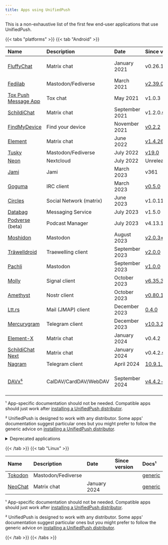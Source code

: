 ```yaml
---
title: Apps using UnifiedPush
---
```


This is a non-exhaustive list of the first few end-user applications that use UnifiedPush.

{{< tabs "platforms" >}}
{{< tab "Android" >}}

| Name                                                                                                | Description        | Date           | Since version                                                                       | Docs¹                                                                                                                      |
|:----------------------------------------------------------------------------------------------------|:-------------------|:---------------|:------------------------------------------------------------------------------------|:---------------------------------------------------------------------------------------------------------------------------|
| [FluffyChat](https://fluffychat.im/)                                                                | Matrix chat        | January 2021   | v0.26.1                                                                             | [FluffyChat push notifications](https://gitlab.com/famedly/fluffychat/-/wikis/Push-Notifications-without-Google-Services)² |
| [Fedilab](https://fedilab.app/)                                                                     | Mastodon/Fediverse | March 2021     | [v2.39.0](https://framagit.org/tom79/fedilab/-/releases/2.39.0)                     | [Fedilab push notifications](https://fedilab.app/wiki/features/push-notifications/)²                                       |
| [Tox Push Message App](https://github.com/zoff99/tox_push_msg_app)                                  | Tox chat           | May 2021       | v1.0.3                                                                              | [generic](../distributors/)                                                                                                |
| [SchildiChat](https://github.com/SchildiChat/SchildiChat-android/)                                  | Matrix chat        | September 2021 | v1.2.0.sc42                                                                         | [generic](../distributors/)                                                                                                |
| [FindMyDevice](https://gitlab.com/Nulide/findmydevice/)                                             | Find your device   | November 2021  | [v0.2.2](https://gitlab.com/Nulide/findmydevice/-/releases/v0.2.2)                  | [generic](../distributors/)                                                                                                |
| [Element](https://github.com/element-hq/element-android/)                                           | Matrix chat        | June 2022      | [v1.4.26](https://github.com/element-hq/element-android/releases/tag/v1.4.26)       | [generic](../distributors/)                                                                                                |
| [Tusky](https://tusky.app/)                                                                         | Mastodon/Fediverse | July 2022      | [v19.0](https://github.com/tuskyapp/Tusky/releases/tag/v19.0)                       | [generic](../distributors/)                                                                                                |
| [Neon](https://github.com/nextcloud/neon)                                                           | Nextcloud          | July 2022      | Unreleased                                                                          | [generic](../distributors)                                                                                                 |
| [Jami](https://jami.net)                                                                            | Jami               | March 2023     | v361                                                                                | [generic](../distributors)                                                                                                 |
| [Goguma](https://codeberg.org/emersion/goguma)                                                      | IRC client         | March 2023     | [v0.5.0](https://codeberg.org/emersion/goguma/releases/tag/v0.5.0)                            | [generic](../distributors)                                                                                                 |
| [Circles](https://gitlab.futo.org/circles/circles-android)                                          | Social Network (matrix) | June 2023 | v1.0.11                                                                             | [generic](../distributors)                                                                          
| [Databag](https://github.com/balzack/databag)                                                       | Messaging Service  | July 2023      | v1.5.0                                                                              | [generic](../distributors)                                                                                                 |
| [Podverse](https://github.com/podverse/podverse-rn) (beta)                                          | Podcast Manager    | July 2023      | v4.13.1                                                                             | [generic](../distributors)                                                                                                 |
| [Moshidon](https://github.com/LucasGGamerM/moshidon)                                                | Mastodon           | August 2023    | [v2.0.3+fork.98](https://github.com/sk22/megalodon/releases/tag/v2.0.3%2Bfork.98)   | [generic](../distributors)                                                                                                 |
| [Träwelldroid](https://github.com/Traewelldroid/traewelldroid)                                      | Traewelling client | September 2023 | [v2.0.0](https://github.com/Traewelldroid/traewelldroid/releases/tag/v2.0.0)        | [generic](../distributors)                                                                                                 |
| [Pachli](https://pachli.app/)                                                                       | Mastodon           | September 2023 | [v1.0.0](https://github.com/pachli/pachli-android/releases/tag/v1.0)                | [generic](../distributors/)                                                                                                |
| [Molly](https://github.com/mollyim/mollyim-android-unifiedpush)                                     | Signal client      | October 2023   | [v6.35.3-1.up1](https://github.com/mollyim/mollyim-android-unifiedpush/releases/tag/v6.35.3-1.up1)        | [mollysocket](https://github.com/mollyim/mollysocket)                                           |
| [Amethyst](https://github.com/vitorpamplona/amethyst/)                                              | Nostr client       | October 2023   | [v0.80.1](https://github.com/vitorpamplona/amethyst/releases/tag/v0.80.1)           | [generic](../distributors/)                                                                                                |
| [Ltt.rs](https://codeberg.org/iNPUTmice/lttrs-android)                                              | Mail (JMAP) client | December 2023  | [0.4.0](https://codeberg.org/iNPUTmice/lttrs-android/releases/tag/0.4.0)             | [generic](../distributors)                                                                                                 |
| [Mercurygram](https://github.com/drizzt/Telegram-FOSS/tree/Mercurygram)                             | Telegram client    | December 2023  | [v10.3.2.1](https://github.com/drizzt/Telegram-FOSS/releases/tag/v10.3.2.1)         | [generic](../distributors)                                                                                                 |
| [Element-X](https://github.com/element-hq/element-x-android)                                        | Matrix chat        | January 2024   | v0.4.2                                                                              | [generic](../distributors/)                                                                                                |
| [SchildiChat Next](https://github.com/SchildiChat/schildichat-android-next)                         | Matrix chat        | January 2024   | v0.4.2.sc1                                                                          | [generic](../distributors/)                                                                                                |
| [Nagram](https://github.com/NextAlone/Nagram)                                                       | Telegram client    | April 2024     | [10.9.1.1165](https://github.com/NextAlone/Nagram/releases/tag/1165)        | [generic](../distributors/)
| [DAVx⁵](https://www.davx5.com/)                                                                  | CalDAV/CardDAV/WebDAV | September 2024 | [v4.4.2-ose](https://github.com/bitfireAT/davx5-ose/releases/tag/v4.4.2-ose)        | [Nextcloud extension for WebDAV-Push](https://github.com/bitfireAT/nc_ext_dav_push)

¹ App-specific documentation should not be needed. Compatible apps should just work after [installing a UnifiedPush distributor](../distributors/).

² UnifiedPush is designed to work with any distributor. Some apps' documentation suggest particular ones but you might prefer to follow the generic advice on [installing a UnifiedPush distributor](../distributors/).

<details>
<summary>Deprecated applications</summary>

| Name                                                                                                | Description        | Date           | Since version                                                                       | Docs¹                                                                                                                      |
|:----------------------------------------------------------------------------------------------------|:-------------------|:---------------|:------------------------------------------------------------------------------------|:---------------------------------------------------------------------------------------------------------------------------|
| [Fedilab Lite](https://fedilab.app/)                                                                | Mastodon/Fediverse | October 2021   | [v2.39.0](https://framagit.org/tom79/fedilab/-/releases/2.39.0)                     | [Fedilab push notifications](https://fedilab.app/wiki/features/push-notifications/)²                                       |
| [SmallTalk](https://github.com/ouchadam/small-talk)                                                 | Matrix chat        | August 2022    | [v0.0.1-alpha04](https://github.com/ouchadam/small-talk/releases/tag/0.0.1-alpha04) | [generic](../distributors)                                                                                                 |
| [Megalodon](https://github.com/sk22/megalodon)                                                      | Mastodon           | August 2023    | [v2.0.3+fork.98](https://github.com/sk22/megalodon/releases/tag/v2.0.3%2Bfork.98)   | [generic](../distributors)                                                                                                 |

</details>

{{< /tab >}}
{{< tab "Linux" >}}

| Name                                                                                                | Description        | Date           | Since version | Docs¹                       |
|:----------------------------------------------------------------------------------------------------|:-------------------|:---------------|:--------------|:----------------------------|
| [Tokodon](https://apps.kde.org/tokodon/)                                                            | Mastodon/Fediverse |                |               | [generic](../distributors/) |
| [NeoChat](https://apps.kde.org/neochat/)                                                            | Matrix chat        | January 2024   |               | [generic](../distributors/) |

¹ App-specific documentation should not be needed. Compatible apps should just work after [installing a UnifiedPush distributor](../distributors/).

² UnifiedPush is designed to work with any distributor. Some apps' documentation suggest particular ones but you might prefer to follow the generic advice on [installing a UnifiedPush distributor](../distributors/).

{{< /tab >}}
{{< /tabs >}}
